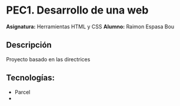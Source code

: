 # PEC1. Desarrollo de una web

**Asignatura:** Herramientas HTML y CSS
**Alumno:** Raimon Espasa Bou

## Descripción

Proyecto basado en las directrices

## Tecnologías:

- Parcel
- 
